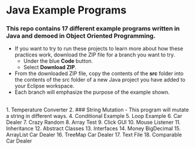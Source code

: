 # Java Example Programs

### This repo contains 17 different example programs written in Java and demoed in Object Oriented Programming.

- If you want to try to run these projects to learn more about how these practices work, download the ZIP file for a branch you want to try.
    - Under the blue **Code** button.
    - Select **Download ZIP**.
- From the downloaded ZIP file, copy the contents of the **src** folder into the contents of the src folder of a new Java project you have added to your Eclipse workspace.
- Each branch will emphasize the purpose of the example shown.

<br/>
1. Temperature Converter
2. ### String Mutation
    - This program will mutate a string in different ways.
4. Conditional Example
5. Loop Example
6. Car Dealer
7. Crazy Random
8. Array Test
9. Click GUI
10. Mouse Listener
11. Inheritance
12. Abstract Classes
13. Interfaces
14. Money BigDecimal
15. ArrayList Car Dealer
16. TreeMap Car Dealer
17. Text File
18. Comparable Car Dealer
